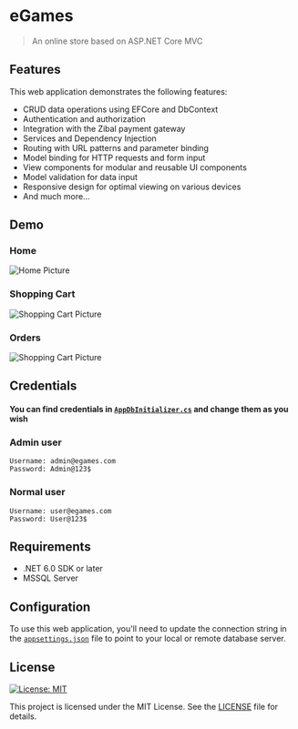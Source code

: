 # eGames
>
> An online store based on ASP.NET Core MVC

## Features

This web application demonstrates the following features:

- CRUD data operations using EFCore and DbContext
- Authentication and authorization
- Integration with the Zibal payment gateway
- Services and Dependency Injection
- Routing with URL patterns and parameter binding
- Model binding for HTTP requests and form input
- View components for modular and reusable UI components
- Model validation for data input
- Responsive design for optimal viewing on various devices
- And much more...

## Demo

### Home

<style>
  .picture img {
    max-width: 800px;
    max-height: 800px;
  }
</style>

<div class="picture">
  <img src="https://img001.prntscr.com/file/img001/rlAnvnwWTruYgENfkP5Big.png" alt="Home Picture">
</div>

### Shopping Cart

<div class="picture">
  <img src="https://img001.prntscr.com/file/img001/KAjdHsLLTXO4-p0dgfYMlQ.png" alt="Shopping Cart Picture">
</div>

### Orders

<div class="picture">
  <img src="https://img001.prntscr.com/file/img001/8OtGrKUKQbe_SVK2py0e6w.png" alt="Shopping Cart Picture">
</div>

## Credentials

#### You can find credentials in [`AppDbInitializer.cs`](https://github.com/AHosseinRnj/eGames/blob/2d0b3a6afddd98cf72e84e9ce0c916d39ab71654/eGames/Data/AppDbInitializer.cs#L185) and change them as you wish

### Admin user

    Username: admin@egames.com
    Password: Admin@123$

### Normal user

    Username: user@egames.com
    Password: User@123$

## Requirements

- .NET 6.0 SDK or later
- MSSQL Server

## Configuration

To use this web application, you'll need to update the connection string in the [`appsettings.json`](https://github.com/AHosseinRnj/eGames/blob/2d0b3a6afddd98cf72e84e9ce0c916d39ab71654/eGames/appsettings.json#L9) file to point to your local or remote database server.

## License

[![License: MIT](https://img.shields.io/badge/License-MIT-yellow.svg)](https://opensource.org/licenses/MIT)

This project is licensed under the MIT License. See the [LICENSE](LICENSE) file for details.

